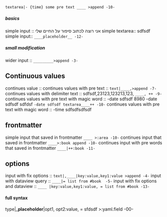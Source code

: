 `textarea|- {time} some pre text ____ >append -10-`  

##### basics
simple input :: אני רוצה לכתוב סיפור על החיים שלי 
simple textarea:: sdfsdf
simple input:: `____placeholder__ -12-`

##### small modification
wider input :: `_________>append -3-`
## Continuous values
continues value :: 
continues values with pre text ::  `text|____,>append -7-`
continues values with delimiter text :: sdfsdf,23123,123213,123, `____, ++ -9-`
continues values with pre text with magic word :: -date sdfsdf 8980
-date sdfsdf sdfdsf
`-date sdfsdf textarea____++ -10-`
continues values with pre text with magic word :: -time sdfsdfsdfsdf

## frontmatter
simple input that saved in frontmatter `____ >:area -10-`
continues input that saved in frontmatter  `____>:book append -10-` 
continues input with pre words that saved in frontmatter `____|++:book -11-`
## options
input with fix options :: `text|,____|key:value,key1:value >append -4-`
input with dataview query :: `____|= list from #book  -5-`
input with fix options and dataview  :: `____ |key:value,key1:value, = list from #book -13-`

#### full syntax
type|___placeholder__|opt1, opt2:value, = sfdsdf >:yaml.field -00-